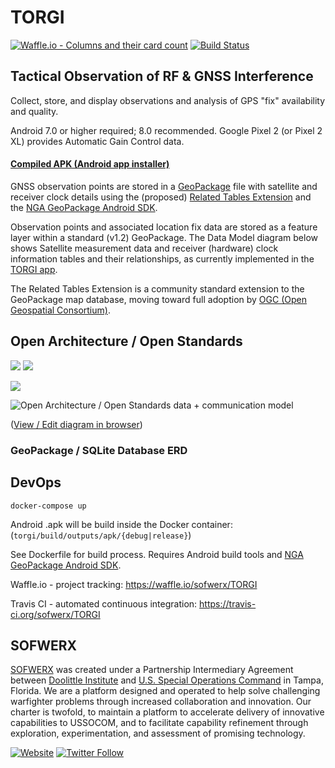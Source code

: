 # TORGI

[![Waffle.io - Columns and their card count](https://badge.waffle.io/sofwerx/TORGI.svg?columns=all)](https://waffle.io/sofwerx/TORGI)
[![Build Status](https://travis-ci.org/sofwerx/TORGI.svg?branch=master)](https://travis-ci.org/sofwerx/TORGI)

## Tactical Observation of RF &amp; GNSS Interference

Collect, store, and display observations and analysis of GPS "fix" availability and quality.

Android 7.0 or higher required; 8.0 recommended. Google Pixel 2 (or Pixel 2 XL) provides Automatic Gain Control data.

#### [Compiled APK (Android app installer)](https://github.com/sofwerx/TORGI/releases/)

GNSS observation points are stored in a [GeoPackage](http://www.geopackage.org/) file with
satellite and receiver clock details using the (proposed)
[Related Tables Extension](https://github.com/opengeospatial/geopackage-related-tables/wiki/Getting-Started) and the [NGA GeoPackage Android SDK](https://ngageoint.github.io/geopackage-android/).

Observation points and associated location fix data are stored as a feature layer within a standard (v1.2) GeoPackage. The Data Model diagram below shows Satellite measurement data and receiver (hardware) clock information tables and their relationships, as currently implemented in the [TORGI app](https://github.com/sofwerx/TORGI/releases/).

The Related Tables Extension is a community standard extension to the GeoPackage map database, moving toward full adoption by [OGC (Open Geospatial Consortium)](http://www.opengeospatial.org/).

## Open Architecture / Open Standards
<img src="https://github.com/sofwerx/TORGI/blob/master/docs/geopackage_1_2_badge.png?raw=true" /> <img align="top" src="https://github.com/sofwerx/TORGI/blob/master/docs/Certified_OGC_Compliant_Logo_Web.gif?raw=true" />

<img src="https://github.com/sofwerx/TORGI/blob/master/docs/TORGI-GPKG-ERD.png?raw=true" />

![Open Architecture / Open Standards data + communication model](docs/AMOpenArchitecture.png)

([View / Edit diagram in browser](https://www.draw.io/?url=https%3A%2F%2Fgithub.com%2Fsofwerx%2FTORGI%2Fraw%2Fmaster%2Fdocs%2FAMOpenArchitecture.png%3Ft%3D0))

### GeoPackage / SQLite Database ERD ###

## DevOps

`docker-compose up`

Android .apk will be build inside the Docker container: (`torgi/build/outputs/apk/{debug|release}`)

See Dockerfile for build process. Requires Android build tools and [NGA GeoPackage Android SDK](https://ngageoint.github.io/geopackage-android/).

Waffle.io - project tracking:
https://waffle.io/sofwerx/TORGI

Travis CI - automated continuous integration: https://travis-ci.org/sofwerx/TORGI

## SOFWERX
[SOFWERX](https://www.sofwerx.org) was created under a Partnership Intermediary Agreement between [Doolittle Institute](www.defensewerx.org) and [U.S. Special Operations Command](https://www.socom.mil) in Tampa, Florida. We are a platform designed and operated to help solve challenging warfighter problems through increased collaboration and innovation. Our charter is twofold, to maintain a platform to accelerate delivery of innovative capabilities to USSOCOM, and to facilitate capability refinement through exploration, experimentation, and assessment of promising technology.

[![Website](https://img.shields.io/badge/web-www.sofwerx.org-orange.svg)](https://www.sofwerx.org)
[![Twitter Follow](https://img.shields.io/twitter/follow/espadrine.svg?style=social&label=Follow)](https://twitter.com/sofwerx)
